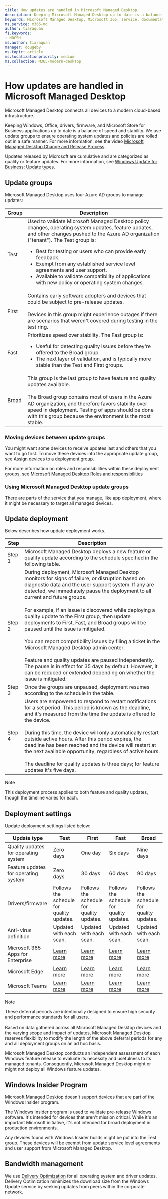 ```yaml
---
title: How updates are handled in Microsoft Managed Desktop
description: Keeping Microsoft Managed Desktop up to date is a balance of speed and stability.
keywords: Microsoft Managed Desktop, Microsoft 365, service, documentation
ms.service: m365-md
author: tiaraquan
f1.keywords:
- NOCSH
ms.author: tiaraquan
manager: dougeby
ms.topic: article
ms.localizationpriority: medium
ms.collection: M365-modern-desktop
---
```


# How updates are handled in Microsoft Managed Desktop

<!--This topic is the target for a "Learn more" link in the admin center (aka.ms/update-rings); do not delete.-->

<!--Update management -->

Microsoft Managed Desktop connects all devices to a modern cloud-based infrastructure.

Keeping Windows, Office, drivers, firmware, and Microsoft Store for Business applications up to date is a balance of speed and stability. We use update groups to ensure operating system updates and policies are rolled out in a safe manner. For more information, see the video [Microsoft Managed Desktop Change and Release Process](https://www.microsoft.com/videoplayer/embed/RE4mWqP).

Updates released by Microsoft are cumulative and are categorized as quality or feature updates. For more information, see [Windows Update for Business: Update types](/windows/deployment/update/waas-manage-updates-wufb#update-types).

## Update groups

Microsoft Managed Desktop uses four Azure AD groups to manage updates:

| Group | Description |
| ------ | ------ |
| Test | Used to validate Microsoft Managed Desktop policy changes, operating system updates, feature updates, and other changes pushed to the Azure AD organization ("tenant"). The Test group is: <br><ul><li>Best for testing or users who can provide early feedback.</li><li>Exempt from any established service level agreements and user support.</li><li>Available to validate compatibility of applications with new policy or operating system changes.</li></ul> |
| First | Contains early software adopters and devices that could be subject to pre-release updates. <br><br> Devices in this group might experience outages if there are scenarios that weren't covered during testing in the test ring. |
| Fast | Prioritizes speed over stability. The Fast group is: <br><ul><li>Useful for detecting quality issues before they're offered to the Broad group.</li> <li>The next layer of validation, and is typically more stable than the Test and First groups.</li></ul> |
| Broad | This group is the last group to have feature and quality updates available. <br><br> The Broad group contains most of users in the Azure AD organization, and therefore favors stability over speed in deployment. Testing of apps should be done with this group because the environment is the most stable. |

### Moving devices between update groups

You might want some devices to receive updates last and others that you want to go first. To move these devices into the appropriate update group, see [Assign devices to a deployment group](../operate/assign-deployment-group.md).

For more information on roles and responsibilities within these deployment groups, see [Microsoft Managed Desktop Roles and responsibilities](../overview/roles-and-responsibilities.md)

### Using Microsoft Managed Desktop update groups

There are parts of the service that you manage, like app deployment, where it might be necessary to target all managed devices.

## Update deployment

Below describes how update deployment works.

| Step | Description |
| ------ | ------ |
| Step 1 | Microsoft Managed Desktop deploys a new feature or quality update according to the schedule specified in the following table.|
| Step 2 | During deployment, Microsoft Managed Desktop monitors for signs of failure, or disruption based on diagnostic data and the user support system. If any are detected, we immediately pause the deployment to all current and future groups.<br><br> For example, if an issue is discovered while deploying a quality update to the First group, then update deployments to First, Fast, and Broad groups will be paused until the issue is mitigated. <br><br> You can report compatibility issues by filing a ticket in the Microsoft Managed Desktop admin center. <br><br> Feature and quality updates are paused independently. The pause is in effect for 35 days by default. However, it can be reduced or extended depending on whether the issue is mitigated. |
| Step 3 | Once the groups are unpaused, deployment resumes according to the schedule in the table. |
| Step 4| Users are empowered to respond to restart notifications for a set period. This period is known as the deadline, and it's measured from the time the update is offered to the device. <br><br> During this time, the device will only automatically restart outside active hours. After this period expires, the deadline has been reached and the device will restart at the next available opportunity, regardless of active hours. <br><br> The deadline for quality updates is three days; for feature updates it's five days. |

> [!NOTE]
> This deployment process applies to both feature and quality updates, though the timeline varies for each.

## Deployment settings

Update deployment settings listed below:

| Update type | Test | First | Fast | Broad |
| ------ | ------ | ------ | ------ | ------ |
| Quality updates for operating system | Zero days | One day | Six days | Nine days |
| Feature updates for operating system | Zero days | 30 days | 60 days | 90 days |
| Drivers/firmware | Follows the schedule for quality updates. | Follows the schedule for quality updates. | Follows the schedule for quality updates. | Follows the schedule for quality updates. |
| Anti-virus definition | Updated with each scan. | Updated with each scan. | Updated with each scan. | Updated with each scan. |
| Microsoft 365 Apps for Enterprise | [Learn more](../operate/m365-apps.md#updates-to-microsoft-365-apps) | [Learn more](../operate/m365-apps.md#updates-to-microsoft-365-apps) | [Learn more](../operate/m365-apps.md#updates-to-microsoft-365-apps) | [Learn more](../operate/m365-apps.md#updates-to-microsoft-365-apps) |
| Microsoft Edge | [Learn more](../operate/edge-browser-app.md#updates-to-microsoft-edge) | [Learn more](../operate/edge-browser-app.md#updates-to-microsoft-edge) | [Learn more](../operate/edge-browser-app.md#updates-to-microsoft-edge) | [Learn more](../operate/edge-browser-app.md#updates-to-microsoft-edge) |
| Microsoft Teams | [Learn more](../operate/teams.md#updates) | [Learn more](../operate/teams.md#updates) | [Learn more](../operate/teams.md#updates) | [Learn more](../operate/teams.md#updates) |

>[!NOTE]
>These deferral periods are intentionally designed to ensure high security and performance standards for all users.<br><br> Based on data gathered across all Microsoft Managed Desktop devices and the varying scope and impact of updates, Microsoft Managed Desktop reserves flexibility to modify the length of the above deferral periods for any and all deployment groups on an ad hoc basis.
>
>Microsoft Managed Desktop conducts an independent assessment of each Windows feature release to evaluate its necessity and usefulness to its managed tenants. Consequently, Microsoft Managed Desktop might or might not deploy all Windows feature updates.

## Windows Insider Program

Microsoft Managed Desktop doesn't support devices that are part of the Windows Insider program.

The Windows Insider program is used to validate pre-release Windows software. It's intended for devices that aren't mission critical. While it's an important Microsoft initiative, it's not intended for broad deployment in production environments.

Any devices found with Windows Insider builds might be put into the Test group. These devices will be exempt from update service level agreements and user support from Microsoft Managed Desktop.

## Bandwidth management

We use [Delivery Optimization](/windows/deployment/update/waas-delivery-optimization) for all operating system and driver updates. Delivery Optimization minimizes the download size from the Windows Update service by seeking updates from peers within the corporate network.

